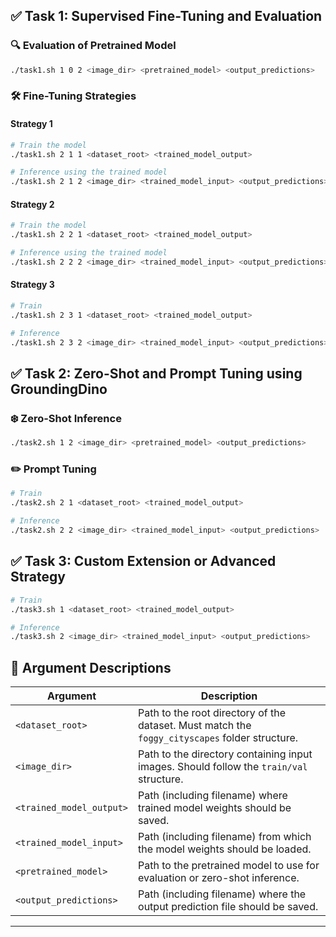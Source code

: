 ## ✅ Task 1: Supervised Fine-Tuning and Evaluation

### 🔍 Evaluation of Pretrained Model

```bash
./task1.sh 1 0 2 <image_dir> <pretrained_model> <output_predictions>
```

### 🛠️ Fine-Tuning Strategies
#### Strategy 1
```bash
# Train the model
./task1.sh 2 1 1 <dataset_root> <trained_model_output>

# Inference using the trained model
./task1.sh 2 1 2 <image_dir> <trained_model_input> <output_predictions>
```

#### Strategy 2
```bash
# Train the model
./task1.sh 2 2 1 <dataset_root> <trained_model_output>

# Inference using the trained model
./task1.sh 2 2 2 <image_dir> <trained_model_input> <output_predictions>
```

#### Strategy 3
```bash
# Train
./task1.sh 2 3 1 <dataset_root> <trained_model_output>

# Inference
./task1.sh 2 3 2 <image_dir> <trained_model_input> <output_predictions>
```

## ✅ Task 2: Zero-Shot and Prompt Tuning using GroundingDino

### ❄️ Zero-Shot Inference
```bash
./task2.sh 1 2 <image_dir> <pretrained_model> <output_predictions>
```

### ✏️ Prompt Tuning
```bash
# Train
./task2.sh 2 1 <dataset_root> <trained_model_output>

# Inference
./task2.sh 2 2 <image_dir> <trained_model_input> <output_predictions>
```

## ✅ Task 3: Custom Extension or Advanced Strategy
```bash
# Train
./task3.sh 1 <dataset_root> <trained_model_output>

# Inference
./task3.sh 2 <image_dir> <trained_model_input> <output_predictions>
```

## 🧾 Argument Descriptions

| Argument                 | Description                                                                                      |
|--------------------------|--------------------------------------------------------------------------------------------------|
| `<dataset_root>`         | Path to the root directory of the dataset. Must match the `foggy_cityscapes` folder structure.  |
| `<image_dir>`            | Path to the directory containing input images. Should follow the `train/val` structure.          |
| `<trained_model_output>` | Path (including filename) where trained model weights should be saved.                          |
| `<trained_model_input>`  | Path (including filename) from which the model weights should be loaded.                        |
| `<pretrained_model>`     | Path to the pretrained model to use for evaluation or zero-shot inference.                      |
| `<output_predictions>`   | Path (including filename) where the output prediction file should be saved.                     |

---
